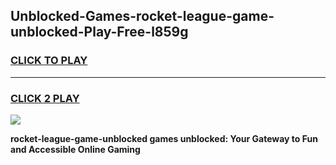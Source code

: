 
## Unblocked-Games-rocket-league-game-unblocked-Play-Free-l859g
<h3>
<a href="https://premium76.site?title=rocket-league-game-unblocked&ref=17A">CLICK TO PLAY</a></h3>
<hr>

<h3>
<a href="https://premium76.site?title=rocket-league-game-unblocked&ref=17A">CLICK 2 PLAY</a>
  
</h3>

<a href="https://premium76.site?title=rocket-league-game-unblocked&ref=17A"><img src="https://clearcache.store/games.png"></a>


**rocket-league-game-unblocked games unblocked: Your Gateway to Fun and Accessible Online Gaming**
